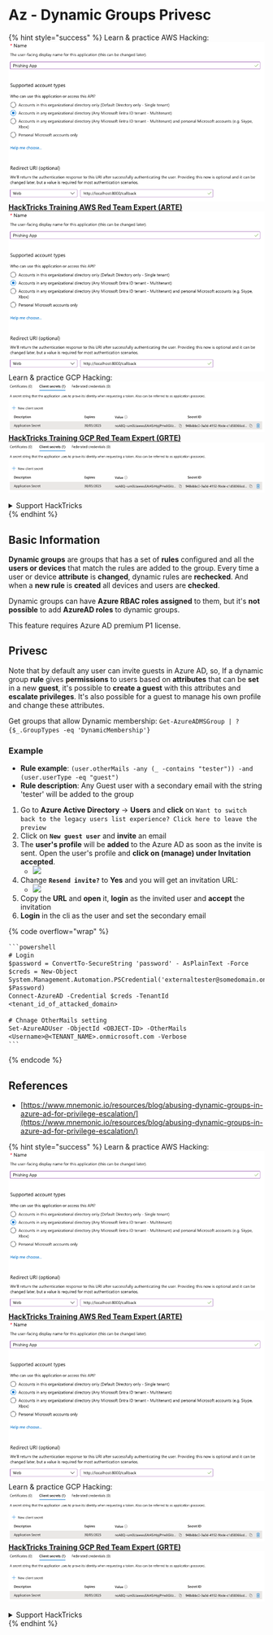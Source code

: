 # Az - Dynamic Groups Privesc

{% hint style="success" %}
Learn & practice AWS Hacking:<img src="../../../.gitbook/assets/image (1).png" alt="" data-size="line">[**HackTricks Training AWS Red Team Expert (ARTE)**](https://training.hacktricks.xyz/courses/arte)<img src="../../../.gitbook/assets/image (1).png" alt="" data-size="line">\
Learn & practice GCP Hacking: <img src="../../../.gitbook/assets/image (2).png" alt="" data-size="line">[**HackTricks Training GCP Red Team Expert (GRTE)**<img src="../../../.gitbook/assets/image (2).png" alt="" data-size="line">](https://training.hacktricks.xyz/courses/grte)

<details>

<summary>Support HackTricks</summary>

* Check the [**subscription plans**](https://github.com/sponsors/carlospolop)!
* **Join the** 💬 [**Discord group**](https://discord.gg/hRep4RUj7f) or the [**telegram group**](https://t.me/peass) or **follow** us on **Twitter** 🐦 [**@hacktricks\_live**](https://twitter.com/hacktricks\_live)**.**
* **Share hacking tricks by submitting PRs to the** [**HackTricks**](https://github.com/carlospolop/hacktricks) and [**HackTricks Cloud**](https://github.com/carlospolop/hacktricks-cloud) github repos.

</details>
{% endhint %}

## Basic Information

**Dynamic groups** are groups that has a set of **rules** configured and all the **users or devices** that match the rules are added to the group. Every time a user or device **attribute** is **changed**, dynamic rules are **rechecked**. And when a **new rule** is **created** all devices and users are **checked**.

Dynamic groups can have **Azure RBAC roles assigned** to them, but it's **not possible** to add **AzureAD roles** to dynamic groups.

This feature requires Azure AD premium P1 license.

## Privesc

Note that by default any user can invite guests in Azure AD, so, If a dynamic group **rule** gives **permissions** to users based on **attributes** that can be **set** in a new **guest**, it's possible to **create a guest** with this attributes and **escalate privileges**. It's also possible for a guest to manage his own profile and change these attributes.

Get groups that allow Dynamic membership: `Get-AzureADMSGroup | ?{$_.GroupTypes -eq 'DynamicMembership'}`

### Example

* **Rule example**: `(user.otherMails -any (_ -contains "tester")) -and (user.userType -eq "guest")`
* **Rule description**: Any Guest user with a secondary email with the string 'tester' will be added to the group

1. Go to **Azure Active Directory** -> **Users** and **click** on `Want to switch back to the legacy users list experience? Click here to leave the preview`
2. Click on **`New guest user`** and **invite** an email
3. The **user's profile** will be **added** to the Azure AD as soon as the invite is sent. Open the user's profile and **click on (manage) under Invitation accepted**.
   * ![](<../../../.gitbook/assets/image (281).png>)
4. Change **`Resend invite?`** to **Yes** and you will get an invitation URL:
   * ![](<../../../.gitbook/assets/image (205).png>)
5. Copy the **URL** and **open** it, **login** as the invited user and **accept** the invitation
6. **Login** in the cli as the user and set the secondary email

{% code overflow="wrap" %}
````
```powershell
# Login
$password = ConvertTo-SecureString 'password' - AsPlainText -Force
$creds = New-Object
System.Management.Automation.PSCredential('externaltester@somedomain.onmicrosoft.com', $Password)
Connect-AzureAD -Credential $creds -TenantId <tenant_id_of_attacked_domain>

# Chnage OtherMails setting
Set-AzureADUser -ObjectId <OBJECT-ID> -OtherMails <Username>@<TENANT_NAME>.onmicrosoft.com -Verbose
```
````
{% endcode %}

## References

* [https://www.mnemonic.io/resources/blog/abusing-dynamic-groups-in-azure-ad-for-privilege-escalation/](https://www.mnemonic.io/resources/blog/abusing-dynamic-groups-in-azure-ad-for-privilege-escalation/)

{% hint style="success" %}
Learn & practice AWS Hacking:<img src="../../../.gitbook/assets/image (1).png" alt="" data-size="line">[**HackTricks Training AWS Red Team Expert (ARTE)**](https://training.hacktricks.xyz/courses/arte)<img src="../../../.gitbook/assets/image (1).png" alt="" data-size="line">\
Learn & practice GCP Hacking: <img src="../../../.gitbook/assets/image (2).png" alt="" data-size="line">[**HackTricks Training GCP Red Team Expert (GRTE)**<img src="../../../.gitbook/assets/image (2).png" alt="" data-size="line">](https://training.hacktricks.xyz/courses/grte)

<details>

<summary>Support HackTricks</summary>

* Check the [**subscription plans**](https://github.com/sponsors/carlospolop)!
* **Join the** 💬 [**Discord group**](https://discord.gg/hRep4RUj7f) or the [**telegram group**](https://t.me/peass) or **follow** us on **Twitter** 🐦 [**@hacktricks\_live**](https://twitter.com/hacktricks\_live)**.**
* **Share hacking tricks by submitting PRs to the** [**HackTricks**](https://github.com/carlospolop/hacktricks) and [**HackTricks Cloud**](https://github.com/carlospolop/hacktricks-cloud) github repos.

</details>
{% endhint %}

